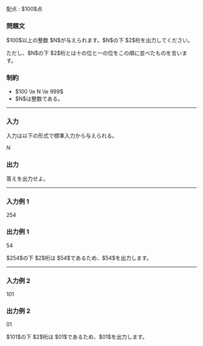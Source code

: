 
<div>

<span>

<span>

<p>
配点 : $100$点
</p>

<div>

<section>

### **問題文**

<p>
$100$以上の整数 $N$が与えられます。$N$の下 $2$桁を出力してください。
</p>

<p>
ただし、$N$の下 $2$桁とは十の位と一の位をこの順に並べたものを言います。
</p>

</section>

</div>

<div>

<section>

### **制約**

<ul>

<li>
$100 \le N \le 999$
</li>

<li>
$N$は整数である。
</li>

</ul>

</section>

</div>

---

<div>

<div>

<section>

### **入力**

<p>
入力は以下の形式で標準入力から与えられる。
</p>

<div>

$N$
</div>

</section>

</div>

<div>

<section>

### **出力**

<p>
答えを出力せよ。
</p>

</section>

</div>

</div>

---

<div>

<section>

### **入力例 1**

<div>

254

</div>

</section>

</div>

<div>

<section>

### **出力例 1**

<div>

54

</div>

<p>
$254$の下 $2$桁は $54$であるため、$54$を出力します。
</p>

</section>

</div>

---

<div>

<section>

### **入力例 2**

<div>

101

</div>

</section>

</div>

<div>

<section>

### **出力例 2**

<div>

01

</div>

<p>
$101$の下 $2$桁は $01$であるため、$01$を出力します。
</p>

</section>

</div>

</span>

</span>

</div>
